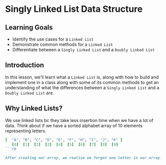 # Singly Linked List Data Structure

## Learning Goals

- Identify the use cases for a `Linked List`
- Demonstrate common methods for a `Linked List`
- Differentiate between a `Singly Linked List` and a `Doubly Linked List`

## Introduction

In this lesson, we'll learn what a `Linked List` is, along  with how to build and implement one in a class along with some of
its common methods to get an understanding of what the differences between a `Singly Linked List` and a `Doubly Linked List` are.

## Why Linked Lists?

We  use linked lists bc they take less insertion time when we have  a  lot of data. Think about if we have a sorted alphabet array of 10 elements representing letters.

```rb
[  "A", "B", "C", "D", "E", "F", "H", "I", "J", "K" ]
   [0]  [1]  [2]  [3]  [4]  [5]  [6]  [7]  [8]  [9]
```rb

After creating our array, we realize we forgot one letter in our array! If we added the letter "G" to the end of the array, it would no longer be sorted, so we would need  to  _insert_ the "G" element into the array in the correct index, which would be  6. Because there  is already  an element in the 6th index, and more elements in the sequential indexes, all of those elements would have  to be  shifted down a  spot,  and given a new index. Because this is a smaller array  it doesn't seem like the biggest deal to move the last 4 elements down a place, but as  you  can imagine, if we had an array  of 100s or thousands or even millions of elements, re indexing *all* of those elements would take a really long time! This is where linked lists come in handy! 